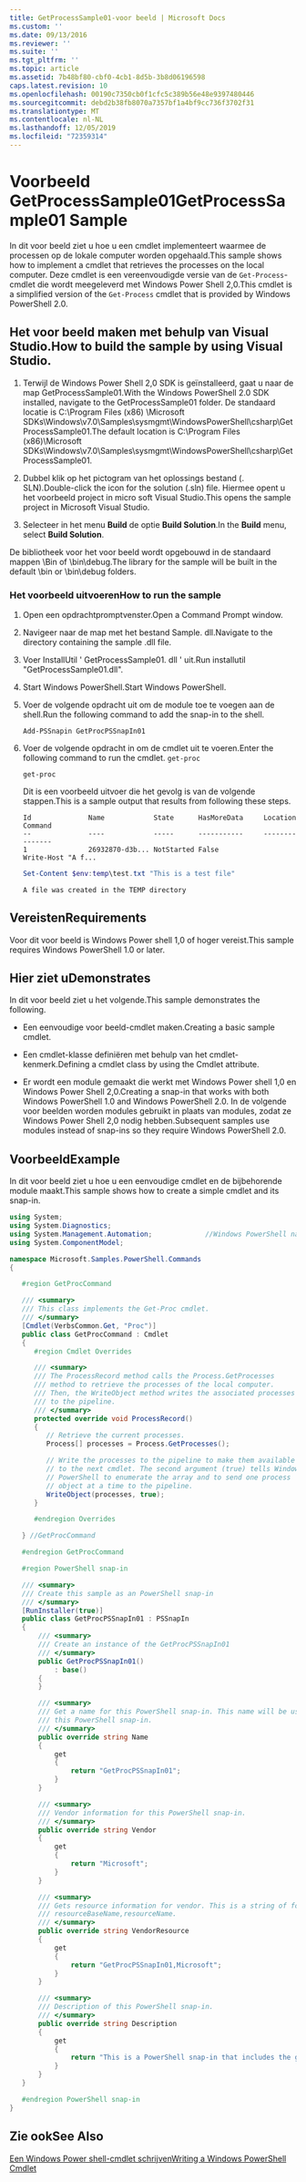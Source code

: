 ```yaml
---
title: GetProcessSample01-voor beeld | Microsoft Docs
ms.custom: ''
ms.date: 09/13/2016
ms.reviewer: ''
ms.suite: ''
ms.tgt_pltfrm: ''
ms.topic: article
ms.assetid: 7b48bf80-cbf0-4cb1-8d5b-3b8d06196598
caps.latest.revision: 10
ms.openlocfilehash: 00190c7350cb0f1cfc5c389b56e48e9397480446
ms.sourcegitcommit: debd2b38fb8070a7357bf1a4bf9cc736f3702f31
ms.translationtype: MT
ms.contentlocale: nl-NL
ms.lasthandoff: 12/05/2019
ms.locfileid: "72359314"
---
```

# <a name="getprocesssample01-sample"></a><span data-ttu-id="6dffb-102">Voorbeeld GetProcessSample01</span><span class="sxs-lookup"><span data-stu-id="6dffb-102">GetProcessSample01 Sample</span></span>

<span data-ttu-id="6dffb-103">In dit voor beeld ziet u hoe u een cmdlet implementeert waarmee de processen op de lokale computer worden opgehaald.</span><span class="sxs-lookup"><span data-stu-id="6dffb-103">This sample shows how to implement a cmdlet that retrieves the processes on the local computer.</span></span> <span data-ttu-id="6dffb-104">Deze cmdlet is een vereenvoudigde versie van de `Get-Process`-cmdlet die wordt meegeleverd met Windows Power Shell 2,0.</span><span class="sxs-lookup"><span data-stu-id="6dffb-104">This cmdlet is a simplified version of the `Get-Process` cmdlet that is provided by Windows PowerShell 2.0.</span></span>

## <a name="how-to-build-the-sample-by-using-visual-studio"></a><span data-ttu-id="6dffb-105">Het voor beeld maken met behulp van Visual Studio.</span><span class="sxs-lookup"><span data-stu-id="6dffb-105">How to build the sample by using Visual Studio.</span></span>

1. <span data-ttu-id="6dffb-106">Terwijl de Windows Power Shell 2,0 SDK is geïnstalleerd, gaat u naar de map GetProcessSample01.</span><span class="sxs-lookup"><span data-stu-id="6dffb-106">With the Windows PowerShell 2.0 SDK installed, navigate to the GetProcessSample01 folder.</span></span> <span data-ttu-id="6dffb-107">De standaard locatie is C:\Program Files (x86) \Microsoft SDKs\Windows\v7.0\Samples\sysmgmt\WindowsPowerShell\csharp\GetProcessSample01.</span><span class="sxs-lookup"><span data-stu-id="6dffb-107">The default location is C:\Program Files (x86)\Microsoft SDKs\Windows\v7.0\Samples\sysmgmt\WindowsPowerShell\csharp\GetProcessSample01.</span></span>

2. <span data-ttu-id="6dffb-108">Dubbel klik op het pictogram van het oplossings bestand (. SLN).</span><span class="sxs-lookup"><span data-stu-id="6dffb-108">Double-click the icon for the solution (.sln) file.</span></span> <span data-ttu-id="6dffb-109">Hiermee opent u het voorbeeld project in micro soft Visual Studio.</span><span class="sxs-lookup"><span data-stu-id="6dffb-109">This opens the sample project in Microsoft Visual Studio.</span></span>

3. <span data-ttu-id="6dffb-110">Selecteer in het menu **Build** de optie **Build Solution**.</span><span class="sxs-lookup"><span data-stu-id="6dffb-110">In the **Build** menu, select **Build Solution**.</span></span>

  <span data-ttu-id="6dffb-111">De bibliotheek voor het voor beeld wordt opgebouwd in de standaard mappen \Bin of \bin\debug.</span><span class="sxs-lookup"><span data-stu-id="6dffb-111">The library for the sample will be built in the default \bin or \bin\debug folders.</span></span>

### <a name="how-to-run-the-sample"></a><span data-ttu-id="6dffb-112">Het voorbeeld uitvoeren</span><span class="sxs-lookup"><span data-stu-id="6dffb-112">How to run the sample</span></span>

1. <span data-ttu-id="6dffb-113">Open een opdrachtpromptvenster.</span><span class="sxs-lookup"><span data-stu-id="6dffb-113">Open a Command Prompt window.</span></span>

2. <span data-ttu-id="6dffb-114">Navigeer naar de map met het bestand Sample. dll.</span><span class="sxs-lookup"><span data-stu-id="6dffb-114">Navigate to the directory containing the sample .dll file.</span></span>

3. <span data-ttu-id="6dffb-115">Voer InstallUtil ' GetProcessSample01. dll ' uit.</span><span class="sxs-lookup"><span data-stu-id="6dffb-115">Run installutil "GetProcessSample01.dll".</span></span>

4. <span data-ttu-id="6dffb-116">Start Windows PowerShell.</span><span class="sxs-lookup"><span data-stu-id="6dffb-116">Start Windows PowerShell.</span></span>

5. <span data-ttu-id="6dffb-117">Voer de volgende opdracht uit om de module toe te voegen aan de shell.</span><span class="sxs-lookup"><span data-stu-id="6dffb-117">Run the following command to add the snap-in to the shell.</span></span>

   `Add-PSSnapin GetProcPSSnapIn01`

6. <span data-ttu-id="6dffb-118">Voer de volgende opdracht in om de cmdlet uit te voeren.</span><span class="sxs-lookup"><span data-stu-id="6dffb-118">Enter the following command to run the cmdlet.</span></span> `get-proc`

   `get-proc`

   <span data-ttu-id="6dffb-119">Dit is een voorbeeld uitvoer die het gevolg is van de volgende stappen.</span><span class="sxs-lookup"><span data-stu-id="6dffb-119">This is a sample output that results from following these steps.</span></span>

   ```output
   Id              Name            State      HasMoreData     Location             Command
   --              ----            -----      -----------     --------             -------
   1               26932870-d3b... NotStarted False                                 Write-Host "A f...

   ```

   ```powershell
   Set-Content $env:temp\test.txt "This is a test file"
   ```

   ```output
   A file was created in the TEMP directory
   ```

## <a name="requirements"></a><span data-ttu-id="6dffb-120">Vereisten</span><span class="sxs-lookup"><span data-stu-id="6dffb-120">Requirements</span></span>

<span data-ttu-id="6dffb-121">Voor dit voor beeld is Windows Power shell 1,0 of hoger vereist.</span><span class="sxs-lookup"><span data-stu-id="6dffb-121">This sample requires Windows PowerShell 1.0 or later.</span></span>

## <a name="demonstrates"></a><span data-ttu-id="6dffb-122">Hier ziet u</span><span class="sxs-lookup"><span data-stu-id="6dffb-122">Demonstrates</span></span>

<span data-ttu-id="6dffb-123">In dit voor beeld ziet u het volgende.</span><span class="sxs-lookup"><span data-stu-id="6dffb-123">This sample demonstrates the following.</span></span>

- <span data-ttu-id="6dffb-124">Een eenvoudige voor beeld-cmdlet maken.</span><span class="sxs-lookup"><span data-stu-id="6dffb-124">Creating a basic sample cmdlet.</span></span>

- <span data-ttu-id="6dffb-125">Een cmdlet-klasse definiëren met behulp van het cmdlet-kenmerk.</span><span class="sxs-lookup"><span data-stu-id="6dffb-125">Defining a cmdlet class by using the Cmdlet attribute.</span></span>

- <span data-ttu-id="6dffb-126">Er wordt een module gemaakt die werkt met Windows Power shell 1,0 en Windows Power Shell 2,0.</span><span class="sxs-lookup"><span data-stu-id="6dffb-126">Creating a snap-in that works with both Windows PowerShell 1.0 and Windows PowerShell 2.0.</span></span> <span data-ttu-id="6dffb-127">In de volgende voor beelden worden modules gebruikt in plaats van modules, zodat ze Windows Power Shell 2,0 nodig hebben.</span><span class="sxs-lookup"><span data-stu-id="6dffb-127">Subsequent samples use modules instead of snap-ins so they require Windows PowerShell 2.0.</span></span>

## <a name="example"></a><span data-ttu-id="6dffb-128">Voorbeeld</span><span class="sxs-lookup"><span data-stu-id="6dffb-128">Example</span></span>

<span data-ttu-id="6dffb-129">In dit voor beeld ziet u hoe u een eenvoudige cmdlet en de bijbehorende module maakt.</span><span class="sxs-lookup"><span data-stu-id="6dffb-129">This sample shows how to create a simple cmdlet and its snap-in.</span></span>

```csharp
using System;
using System.Diagnostics;
using System.Management.Automation;             //Windows PowerShell namespace
using System.ComponentModel;

namespace Microsoft.Samples.PowerShell.Commands
{

   #region GetProcCommand

   /// <summary>
   /// This class implements the Get-Proc cmdlet.
   /// </summary>
   [Cmdlet(VerbsCommon.Get, "Proc")]
   public class GetProcCommand : Cmdlet
   {
      #region Cmdlet Overrides

      /// <summary>
      /// The ProcessRecord method calls the Process.GetProcesses
      /// method to retrieve the processes of the local computer.
      /// Then, the WriteObject method writes the associated processes
      /// to the pipeline.
      /// </summary>
      protected override void ProcessRecord()
      {
         // Retrieve the current processes.
         Process[] processes = Process.GetProcesses();

         // Write the processes to the pipeline to make them available
         // to the next cmdlet. The second argument (true) tells Windows
         // PowerShell to enumerate the array and to send one process
         // object at a time to the pipeline.
         WriteObject(processes, true);
      }

      #endregion Overrides

   } //GetProcCommand

   #endregion GetProcCommand

   #region PowerShell snap-in

   /// <summary>
   /// Create this sample as an PowerShell snap-in
   /// </summary>
   [RunInstaller(true)]
   public class GetProcPSSnapIn01 : PSSnapIn
   {
       /// <summary>
       /// Create an instance of the GetProcPSSnapIn01
       /// </summary>
       public GetProcPSSnapIn01()
           : base()
       {
       }

       /// <summary>
       /// Get a name for this PowerShell snap-in. This name will be used in registering
       /// this PowerShell snap-in.
       /// </summary>
       public override string Name
       {
           get
           {
               return "GetProcPSSnapIn01";
           }
       }

       /// <summary>
       /// Vendor information for this PowerShell snap-in.
       /// </summary>
       public override string Vendor
       {
           get
           {
               return "Microsoft";
           }
       }

       /// <summary>
       /// Gets resource information for vendor. This is a string of format:
       /// resourceBaseName,resourceName.
       /// </summary>
       public override string VendorResource
       {
           get
           {
               return "GetProcPSSnapIn01,Microsoft";
           }
       }

       /// <summary>
       /// Description of this PowerShell snap-in.
       /// </summary>
       public override string Description
       {
           get
           {
               return "This is a PowerShell snap-in that includes the get-proc cmdlet.";
           }
       }
   }

   #endregion PowerShell snap-in
}
```

## <a name="see-also"></a><span data-ttu-id="6dffb-130">Zie ook</span><span class="sxs-lookup"><span data-stu-id="6dffb-130">See Also</span></span>

[<span data-ttu-id="6dffb-131">Een Windows Power shell-cmdlet schrijven</span><span class="sxs-lookup"><span data-stu-id="6dffb-131">Writing a Windows PowerShell Cmdlet</span></span>](./writing-a-windows-powershell-cmdlet.md)